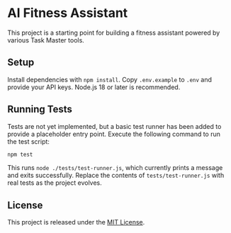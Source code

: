 # AI Fitness Assistant

This project is a starting point for building a fitness assistant powered by various Task Master tools.

## Setup

Install dependencies with `npm install`.
Copy `.env.example` to `.env` and provide your API keys. Node.js 18 or later is recommended.

## Running Tests

Tests are not yet implemented, but a basic test runner has been added to provide a placeholder entry point. Execute the following command to run the test script:

```bash
npm test
```

This runs `node ./tests/test-runner.js`, which currently prints a message and exits successfully. Replace the contents of `tests/test-runner.js` with real tests as the project evolves.


## License

This project is released under the [MIT License](LICENSE).


